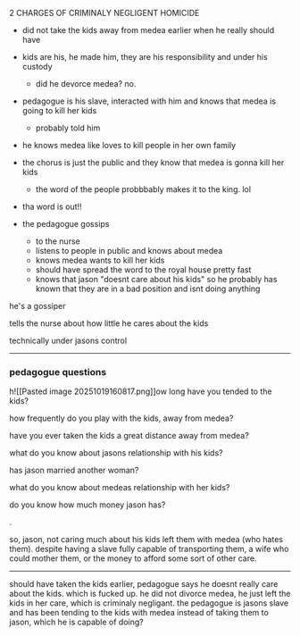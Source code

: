 2 CHARGES OF CRIMINALY NEGLIGENT HOMICIDE

* did not take the kids away from medea earlier when he really should have
* kids are his, he made him, they are his responsibility and under his custody
    * did he devorce medea? no.
* pedagogue is his slave, interacted with him and knows that medea is going to kill her kids
    * probably told him
* he knows medea like loves to kill people in her own family
* the chorus is just the public and they know that medea is gonna kill her kids
    * the word of the people probbbably makes it to the king. lol
* tha word is out!!

* the pedagogue gossips
    * to the nurse
    * listens to people in public and knows about medea
    * knows medea wants to kill her kids
    * should have spread the word to the royal house pretty fast
    * knows that jason "doesnt care about his kids" so he probably has known that they are in a bad position and isnt doing anything

he's a gossiper

tells the nurse about how little he cares about the kids

technically under jasons control

- - -
### pedagogue questions



h![[Pasted image 20251019160817.png]]ow long have you tended to the kids?

 how frequently do you play with the kids, away from medea?

have you ever taken the kids a great distance away from medea?

what do you know about jasons relationship with his kids?

has jason married another woman?

what do you know about medeas relationship with her kids?

do you know how much money jason has?

.

so, jason, not caring much about his kids left them with medea (who hates them). despite having a slave fully capable of transporting them, a wife who could mother them, or the money to afford some sort of other care.
- - - 

should have taken the kids earlier,
pedagogue says he doesnt really care about the kids. which is fucked up. he did not divorce medea, he just left the kids in her care, which is criminaly negligant. the pedagogue is jasons slave and has been tending to the kids with medea instead of taking them to jason, which he is capable of doing?
